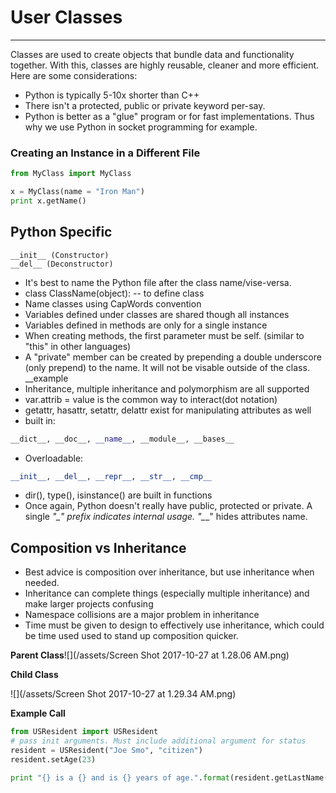 # User Classes

---

Classes are used to create objects that bundle data and functionality together. With this, classes are highly reusable, cleaner and more efficient. Here are some considerations:

* Python is typically 5-10x shorter than C++
* There isn't a protected, public or private keyword per-say. 
* Python is better as a "glue" program or for fast implementations. Thus why we use Python in socket programming for example.

### Creating an Instance in a Different File

```py
from MyClass import MyClass

x = MyClass(name = "Iron Man")
print x.getName()
```

## Python Specific

```
__init__ (Constructor)
__del__ (Deconstructor)
```

* It's best to name the Python file after the class name/vise-versa.
* class ClassName\(object\): -- to define class
* Name classes using CapWords convention
* Variables defined under classes are shared though all instances
* Variables defined in methods are only for a single instance
* When creating methods, the first parameter must be self. \(similar to "this" in other languages\)
* A "private" member can be created by prepending a double underscore \(only prepend\) to the name. It will not be visable outside of the class. \_\_example
* Inheritance, multiple inheritance and polymorphism are all supported
* var.attrib = value is the common way to interact\(dot notation\)
* getattr, hasattr, setattr, delattr exist for manipulating attributes as well
* built in: 

```py
__dict__, __doc__, __name__, __module__, __bases__
```

* Overloadable:

```py
__init__, __del__, __repr__, __str__, __cmp__
```

* dir\(\), type\(\), isinstance\(\) are built in functions
* Once again, Python doesn't really have public, protected or private. A single _"\_" prefix indicates internal usage. "\__\_" hides attributes name. 

## Composition vs Inheritance

* Best advice is composition over inheritance, but use inheritance when needed. 
* Inheritance can complete things \(especially multiple inheritance\) and make larger projects confusing
* Namespace collisions are a major problem in inheritance
* Time must be given to design to effectively use inheritance, which could be time used used to stand up composition quicker. 

**Parent Class**![](/assets/Screen Shot 2017-10-27 at 1.28.06 AM.png)

**Child Class**

![](/assets/Screen Shot 2017-10-27 at 1.29.34 AM.png)

**Example Call**

```py
from USResident import USResident
# pass init arguments. Must include additional argument for status
resident = USResident("Joe Smo", "citizen")
resident.setAge(23)

print "{} is a {} and is {} years of age.".format(resident.getLastName(), resident.getStatus(), resident.getAge())
```

### 



